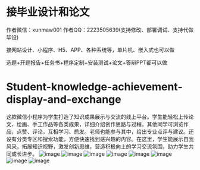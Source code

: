 # 接毕业设计和论文
作者微信：xunmaw001  作者QQ：2223505639(支持修改、部署调试、支持代做毕设)

接网站设计、小程序、H5、APP、各种系统等，单片机、嵌入式也可以做

选题+开题报告+任务书+程序定制+安装测试+论文+答辩PPT都可以做
# Student-knowledge-achievement-display-and-exchange
这款微信小程序为学生打造了知识成果展示与交流的线上平台。学生能轻松上传论文、绘画、手工作品等各类成果，详细介绍创作思路与过程。其他同学可浏览作品，点赞、评论，互相学习、启发。老师也能参与其中，给出专业点评与建议。还设有分类专区和搜索功能，方便快速找到感兴趣的内容。在这里，学生能展示自我风采，拓展知识视野，激发创新思维，营造积极向上的学习交流氛围，助力学生共同成长进步。 
![image](https://github.com/user-attachments/assets/fb9a188f-9e12-4410-84b0-22aa8913ca48)
![image](https://github.com/user-attachments/assets/6017de1f-12e5-481a-a504-b9efcaebd937)
![image](https://github.com/user-attachments/assets/3abcf9aa-4b29-4c41-8166-7a9ab9cb8e60)
![image](https://github.com/user-attachments/assets/4f2e0363-b850-4804-a984-b5060498b06e)
![image](https://github.com/user-attachments/assets/adb52c5c-4095-4888-bc37-acb1e7f4a30c)
![image](https://github.com/user-attachments/assets/8a9a6136-459e-433a-ace0-b6d548316502)
![image](https://github.com/user-attachments/assets/ed43c2b1-fe9e-4560-9ab3-8d33463a3172)
![image](https://github.com/user-attachments/assets/48808bce-6fc5-44e0-97f1-eaf41af17c3d)
